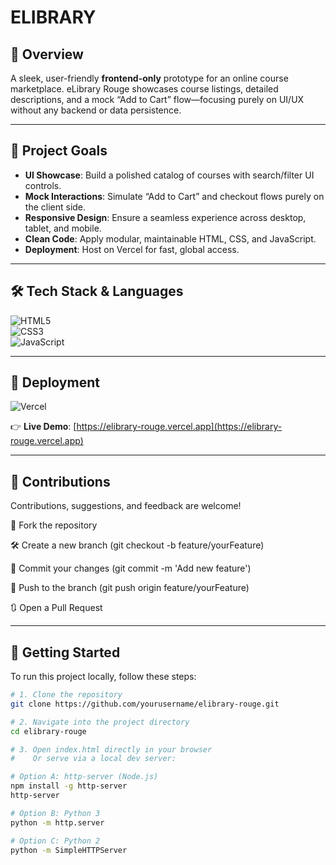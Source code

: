 # ELIBRARY

## 🧭 Overview

A sleek, user-friendly **frontend-only** prototype for an online course marketplace. eLibrary Rouge showcases course listings, detailed descriptions, and a mock “Add to Cart” flow—focusing purely on UI/UX without any backend or data persistence.

---

## 🎯 Project Goals

- **UI Showcase**: Build a polished catalog of courses with search/filter UI controls.  
- **Mock Interactions**: Simulate “Add to Cart” and checkout flows purely on the client side.  
- **Responsive Design**: Ensure a seamless experience across desktop, tablet, and mobile.  
- **Clean Code**: Apply modular, maintainable HTML, CSS, and JavaScript.  
- **Deployment**: Host on Vercel for fast, global access.

---

## 🛠️ Tech Stack & Languages

![HTML5](https://img.shields.io/badge/-HTML5-E34F26?logo=html5&logoColor=white&style=for-the-badge)  
![CSS3](https://img.shields.io/badge/-CSS3-1572B6?logo=css3&logoColor=white&style=for-the-badge)  
![JavaScript](https://img.shields.io/badge/-JavaScript-F7DF1E?logo=javascript&logoColor=black&style=for-the-badge)

---

## 🚀 Deployment

![Vercel](https://img.shields.io/badge/-Vercel-000000?logo=vercel&logoColor=white&style=for-the-badge)  

👉 **Live Demo**: [https://elibrary-rouge.vercel.app](https://elibrary-rouge.vercel.app)

---

## 🤝 Contributions

Contributions, suggestions, and feedback are welcome!

📂 Fork the repository

🛠 Create a new branch (git checkout -b feature/yourFeature)

🔁 Commit your changes (git commit -m 'Add new feature')

🚀 Push to the branch (git push origin feature/yourFeature)

🔃 Open a Pull Request

---

## 📁 Getting Started

To run this project locally, follow these steps:

```bash
# 1. Clone the repository
git clone https://github.com/yourusername/elibrary-rouge.git

# 2. Navigate into the project directory
cd elibrary-rouge

# 3. Open index.html directly in your browser
#    Or serve via a local dev server:

# Option A: http-server (Node.js)
npm install -g http-server
http-server

# Option B: Python 3
python -m http.server

# Option C: Python 2
python -m SimpleHTTPServer
